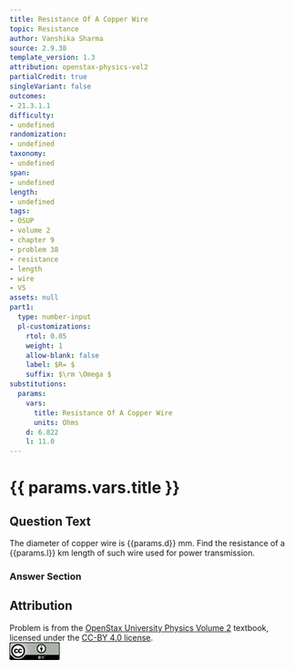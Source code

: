 ```yaml
---
title: Resistance Of A Copper Wire
topic: Resistance
author: Vanshika Sharma
source: 2.9.38
template_version: 1.3
attribution: openstax-physics-vol2
partialCredit: true
singleVariant: false
outcomes:
- 21.3.1.1
difficulty:
- undefined
randomization:
- undefined
taxonomy:
- undefined
span:
- undefined
length:
- undefined
tags:
- OSUP
- volume 2
- chapter 9
- problem 38
- resistance
- length
- wire
- VS
assets: null
part1:
  type: number-input
  pl-customizations:
    rtol: 0.05
    weight: 1
    allow-blank: false
    label: $R= $
    suffix: $\rm \Omega $
substitutions:
  params:
    vars:
      title: Resistance Of A Copper Wire
      units: Ohms
    d: 6.822
    l: 11.0
---
```

# {{ params.vars.title }}

## Question Text

The diameter of copper wire is {{params.d}} $\textrm{mm}$.
Find the resistance of a {{params.l}} $\textrm{km}$ length of such wire used for power transmission.

### Answer Section

## Attribution

Problem is from the [OpenStax University Physics Volume 2](https://openstax.org/details/books/university-physics-volume-2) textbook, licensed under the [CC-BY 4.0 license](https://creativecommons.org/licenses/by/4.0/).<br>![Image representing the Creative Commons 4.0 BY license.](https://raw.githubusercontent.com/firasm/bits/master/by.png)